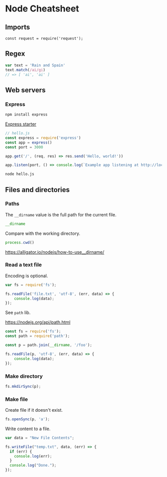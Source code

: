 # Node Cheatsheet

## Imports

```node
const request = require('request');
```

## Regex

```javascript
var text = 'Rain and Spain'
text.match(/ai/gi)
// => [ 'ai', 'ai' ]
```

## Web servers

### Express

```sh
npm install express
```

[Express starter](https://expressjs.com/en/starter/hello-world.html)

```javascript
// hello.js
const express = require('express')
const app = express()
const port = 3000

app.get('/', (req, res) => res.send('Hello, world!'))

app.listen(port, () => console.log(`Example app listening at http://localhost:${port}`))
```

```sh
node hello.js
```

## Files and directories

### Paths


The `__dirname` value is the full path for the current file.

```javascript
__dirname
```


Compare with the working directory.

```javascript
process.cwd()
```

https://alligator.io/nodejs/how-to-use__dirname/


### Read a text file

Encoding is optional.

```javascript
var fs = require('fs');

fs.readFile('file.txt', 'utf-8', (err, data) => {
    console.log(data);
});
```


See `path` lib.

https://nodejs.org/api/path.html


```javascript
const fs = require('fs');
const path = require('path');

const p = path.join(__dirname, '/foo');

fs.readFile(p, 'utf-8', (err, data) => {
    console.log(data);
});
```


### Make directory


```javascript
fs.mkdirSync(p);
```

### Make file

Create file if it doesn't exist.

```javascript
fs.openSync(p, 'a'); 
```

Write content to a file.

```javascript
var data = "New File Contents";

fs.writeFile("temp.txt", data, (err) => {
  if (err) {
    console.log(err);
  }
  console.log("Done.");
});
```
<!--stackedit_data:
eyJoaXN0b3J5IjpbLTE2NzQyNjI1NjYsLTIyMDg4NzYxMywtMj
A4ODI3MDg1OF19
-->